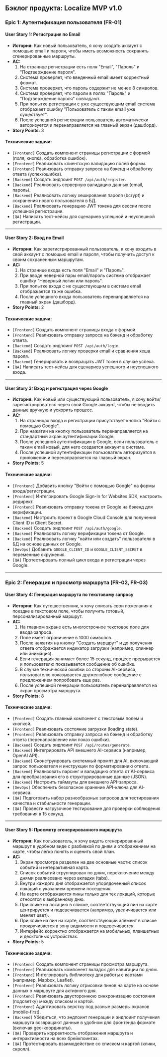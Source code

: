 ## Бэклог продукта: Localize MVP v1.0

### **Epic 1: Аутентификация пользователя (FR-01)**

#### User Story 1: Регистрация по Email
*   **История:** Как новый пользователь, я хочу создать аккаунт с помощью email и пароля, чтобы иметь возможность сохранять сгенерированные маршруты.
*   **AC:**
    1.  На странице регистрации есть поля "Email", "Пароль" и "Подтверждение пароля".
    2.  Система проверяет, что введенный email имеет корректный формат.
    3.  Система проверяет, что пароль содержит не менее 8 символов.
    4.  Система проверяет, что пароли в полях "Пароль" и "Подтверждение пароля" совпадают.
    5.  При попытке регистрации с уже существующим email система отображает ошибку "Пользователь с таким email уже существует".
    6.  После успешной регистрации пользователь автоматически авторизуется и перенаправляется на главный экран (дашборд).
*   **Story Points:** 3

#### Технические задачи:
*   `[Frontend]` Создать компонент страницы регистрации с формой (поля, кнопка, обработка ошибок).
*   `[Frontend]` Реализовать клиентскую валидацию полей формы.
*   `[Frontend]` Реализовать отправку запроса на бэкенд и обработку ответа (успех/ошибка).
*   `[Backend]` Создать эндпоинт `POST /api/auth/register`.
*   `[Backend]` Реализовать серверную валидацию данных (email, пароль).
*   `[Backend]` Реализовать логику хеширования пароля (bcrypt) и сохранения нового пользователя в БД.
*   `[Backend]` Реализовать генерацию JWT токена для сессии после успешной регистрации.
*   `[QA]` Написать тест-кейсы для сценариев успешной и неуспешной регистрации.

---
#### User Story 2: Вход по Email
*   **История:** Как зарегистрированный пользователь, я хочу входить в свой аккаунт с помощью email и пароля, чтобы получить доступ к своим сохраненным маршрутам.
*   **AC:**
    1.  На странице входа есть поля "Email" и "Пароль".
    2.  При вводе неверной пары email/пароль система отображает ошибку "Неверный логин или пароль".
    3.  При попытке входа с не существующим в системе email отображается та же ошибка.
    4.  После успешного входа пользователь перенаправляется на главный экран (дашборд).
*   **Story Points:** 2

#### Технические задачи:
*   `[Frontend]` Создать компонент страницы входа с формой.
*   `[Frontend]` Реализовать отправку запроса на бэкенд и обработку ответа.
*   `[Backend]` Создать эндпоинт `POST /api/auth/login`.
*   `[Backend]` Реализовать логику проверки email и сравнения хеша пароля.
*   `[Backend]` Генерировать и возвращать JWT токен в случае успеха.
*   `[QA]` Написать тест-кейсы для сценариев успешного и неуспешного входа.

---
#### User Story 3: Вход и регистрация через Google
*   **История:** Как новый или существующий пользователь, я хочу войти/зарегистрироваться через свой Google аккаунт, чтобы не вводить данные вручную и ускорить процесс.
*   **AC:**
    1.  На страницах входа и регистрации присутствует кнопка "Войти с помощью Google".
    2.  При нажатии на кнопку пользователь перенаправляется на стандартный экран аутентификации Google.
    3.  После успешной аутентификации в Google, если пользователь с таким email новый, для него создается аккаунт в системе.
    4.  После успешной аутентификации пользователь авторизуется в приложении и перенаправляется на главный экран.
*   **Story Points:** 5

#### Технические задачи:
*   `[Frontend]` Добавить кнопку "Войти с помощью Google" на формы входа/регистрации.
*   `[Frontend]` Интегрировать Google Sign-In for Websites SDK, настроить редирект.
*   `[Frontend]` Реализовать отправку токена от Google на бэкенд для верификации.
*   `[Backend]` Настроить проект в Google Cloud Console для получения Client ID и Client Secret.
*   `[Backend]` Создать эндпоинт `POST /api/auth/google`.
*   `[Backend]` Реализовать логику верификации токена от Google.
*   `[Backend]` Реализовать логику "найти или создать" пользователя в БД на основе данных от Google.
*   `[DevOps]` Добавить `GOOGLE_CLIENT_ID` и `GOOGLE_CLIENT_SECRET` в переменные окружения.
*   `[QA]` Протестировать полный цикл входа и регистрации через Google.

---
### **Epic 2: Генерация и просмотр маршрута (FR-02, FR-03)**

#### User Story 4: Генерация маршрута по текстовому запросу
*   **История:** Как путешественник, я хочу описать свои пожелания к поездке в текстовом поле, чтобы получить готовый, персонализированный маршрут.
*   **AC:**
    1.  На главном экране есть многострочное текстовое поле для ввода запроса.
    2.  Поле имеет ограничение в 1000 символов.
    3.  После нажатия на кнопку "Создать маршрут" и до получения ответа отображается индикатор загрузки (например, спиннер или анимация).
    4.  Если генерация занимает более 15 секунд, процесс прерывается и пользователю показывается сообщение об ошибке.
    5.  В случае технической ошибки со стороны AI-сервиса, пользователю показывается дружелюбное сообщение с предложением попробовать еще раз.
    6.  После успешной генерации пользователь перенаправляется на экран просмотра маршрута.
*   **Story Points:** 8

#### Технические задачи:
*   `[Frontend]` Создать главный компонент с текстовым полем и кнопкой.
*   `[Frontend]` Реализовать состояние загрузки (loading state).
*   `[Frontend]` Реализовать отправку запроса на бэкенд и обработку ответа (перенаправление или показ ошибки).
*   `[Backend]` Создать эндпоинт `POST /api/routes/generate`.
*   `[Backend]` Интегрировать API внешнего AI-сервиса (например, OpenAI API).
*   `[Backend]` Сконструировать системный промпт для AI, включающий запрос пользователя и инструкции по форматированию ответа.
*   `[Backend]` Реализовать парсинг и валидацию ответа от AI-сервиса для преобразования его в структурированные данные (JSON).
*   `[Backend]` Настроить таймауты для внешнего API-запроса.
*   `[DevOps]` Обеспечить безопасное хранение API-ключа для AI-сервиса.
*   `[QA]` Подготовить набор разнообразных запросов для тестирования качества и стабильности генерации.
*   `[QA]` Провести нагрузочное тестирование для проверки соблюдения требования в 15 секунд.

---
#### User Story 5: Просмотр сгенерированного маршрута
*   **История:** Как пользователь, я хочу видеть сгенерированный маршрут в удобном виде с разбивкой по дням и отображением на карте, чтобы легко понять и оценить свой план.
*   **AC:**
    1.  Экран просмотра разделен на две основные части: список событий и интерактивная карта.
    2.  Список событий сгруппирован по дням, переключение между днями реализовано через вкладки (tabs).
    3.  Внутри каждого дня отображается упорядоченный список локаций с указанием времени посещения.
    4.  На карте отображаются пины только для тех локаций, которые относятся к выбранному дню.
    5.  При клике на локацию в списке, соответствующий пин на карте центрируется и подсвечивается (например, увеличивается или меняет цвет).
    6.  При клике на пин на карте, соответствующий элемент в списке прокручивается в зону видимости и подсвечивается.
    7.  Интерфейс корректно отображается на мобильных, планшетных и десктопных устройствах.
*   **Story Points:** 5

#### Технические задачи:
*   `[Frontend]` Создать компонент страницы просмотра маршрута.
*   `[Frontend]` Реализовать компонент вкладок для навигации по дням.
*   `[Frontend]` Интегрировать библиотеку для работы с картами (например, Mapbox, Leaflet).
*   `[Frontend]` Реализовать логику отрисовки пинов на карте на основе данных о маршруте для активного дня.
*   `[Frontend]` Реализовать двустороннюю синхронизацию состояния (подсветку) между списком и картой.
*   `[Frontend]` Адаптировать верстку под разные размеры экранов (mobile-first).
*   `[Backend]` Убедиться, что эндпоинт генерации и эндпоинт получения маршрута возвращают данные в удобном для фронтенда формате (включая geo-координаты).
*   `[QA]` Проверить корректность отображения маршрута и интерактивности на всех брейкпоинтах.
*   `[QA]` Протестировать взаимодействие со списком и картой (клики, скролл).